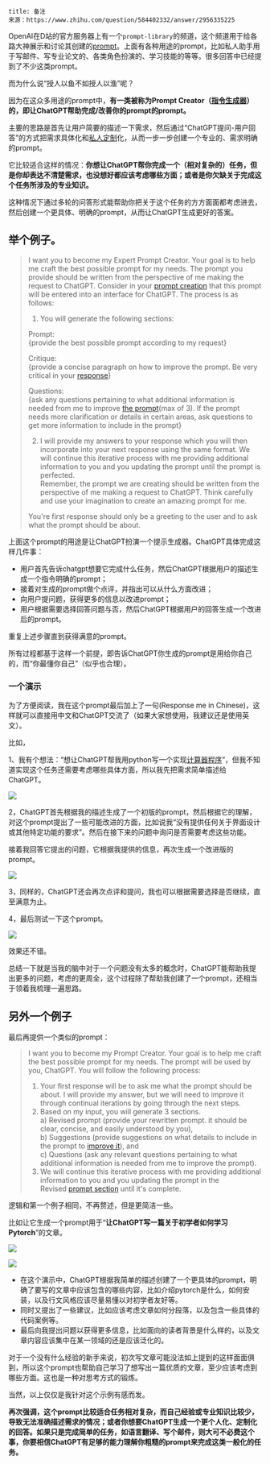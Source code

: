 
```ad-attention
title: 备注
来源：https://www.zhihu.com/question/584402332/answer/2956335225  

```


OpenAI在D站的官方服务器上有一个`prompt-library`的频道，这个频道用于给各路大神展示和讨论其创建的[prompt](https://www.zhihu.com/search?q=prompt&search_source=Entity&hybrid_search_source=Entity&hybrid_search_extra=%7B%22sourceType%22%3A%22answer%22%2C%22sourceId%22%3A2956335225%7D)。上面有各种用途的prompt，比如私人助手用于写邮件、写专业论文的、各类角色扮演的、学习技能的等等。很多回答中已经提到了不少这类prompt。

而为什么说“授人以鱼不如授人以渔”呢？

因为在这众多用途的prompt中，**有一类被称为Prompt Creator（[指令生成器](https://www.zhihu.com/search?q=%E6%8C%87%E4%BB%A4%E7%94%9F%E6%88%90%E5%99%A8&search_source=Entity&hybrid_search_source=Entity&hybrid_search_extra=%7B%22sourceType%22%3A%22answer%22%2C%22sourceId%22%3A2956335225%7D)）的，即让ChatGPT帮助完成/改善你的prompt的prompt。**

主要的思路是首先让用户简要的描述一下需求，然后通过“ChatGPT提问-用户回答”的方式把需求具体化和[私人定制](https://www.zhihu.com/search?q=%E7%A7%81%E4%BA%BA%E5%AE%9A%E5%88%B6&search_source=Entity&hybrid_search_source=Entity&hybrid_search_extra=%7B%22sourceType%22%3A%22answer%22%2C%22sourceId%22%3A2956335225%7D)化，从而一步一步创建一个专业的、需求明确的prompt。

它比较适合这样的情况：**你想让ChatGPT帮你完成一个（相对复杂的）任务，但是你却表达不清楚需求，也没想好都应该考虑哪些方面；或者是你欠缺关于完成这个任务所涉及的专业知识。**

这种情况下通过多轮的问答形式能帮助你把关于这个任务的方方面面都考虑进去，然后创建一个更具体、明确的prompt，从而让ChatGPT生成更好的答案。

## 举个例子。

> I want you to become my Expert Prompt Creator. Your goal is to help me craft the best possible prompt for my needs. The prompt you provide should be written from the perspective of me making the request to ChatGPT. Consider in your [prompt creation](https://www.zhihu.com/search?q=prompt%20creation&search_source=Entity&hybrid_search_source=Entity&hybrid_search_extra=%7B%22sourceType%22%3A%22answer%22%2C%22sourceId%22%3A2956335225%7D) that this prompt will be entered into an interface for ChatGPT. The process is as follows:   
> 1. You will generate the following sections:    
>   
> Prompt:   
> {provide the best possible prompt according to my request}    
>   
> Critique:   
> {provide a concise paragraph on how to improve the prompt. Be very critical in your [response](https://www.zhihu.com/search?q=response&search_source=Entity&hybrid_search_source=Entity&hybrid_search_extra=%7B%22sourceType%22%3A%22answer%22%2C%22sourceId%22%3A2956335225%7D)}    
>   
> Questions:   
> {ask any questions pertaining to what additional information is needed from me to improve [the prompt](https://www.zhihu.com/search?q=the%20prompt&search_source=Entity&hybrid_search_source=Entity&hybrid_search_extra=%7B%22sourceType%22%3A%22answer%22%2C%22sourceId%22%3A2956335225%7D)(max of 3). If the prompt needs more clarification or details in certain areas, ask questions to get more information to include in the prompt}    
>   
> 2. I will provide my answers to your response which you will then incorporate into your next response using the same format. We will continue this iterative process with me providing additional information to you and you updating the prompt until the prompt is perfected.    
> Remember, the prompt we are creating should be written from the perspective of me making a request to ChatGPT. Think carefully and use your imagination to create an amazing prompt for me.    
>   
> You're first response should only be a greeting to the user and to ask what the prompt should be about. 

上面这个prompt的用途是让ChatGPT扮演一个提示生成器。ChatGPT具体完成这样几件事：

-   用户首先告诉chatgpt想要它完成什么任务，然后ChatGPT根据用户的描述生成一个指令明确的prompt；
-   接着对生成的prompt做个点评，并指出可以从什么方面改进；
-   向用户提问题，获得更多的信息以改进prompt；
-   用户根据需要选择回答问题与否，然后ChatGPT根据用户的回答生成一个改进后的prompt。

重复上述步骤直到获得满意的prompt。

所有过程都基于这样一个前提，即告诉ChatGPT你生成的prompt是用给你自己的，而“你最懂你自己”（似乎也合理）。

### 一个演示

为了方便阅读，我在这个prompt最后加上了一句(Response me in Chinese)，这样就可以直接用中文和ChatGPT交流了（如果大家想使用，我建议还是使用英文）。

比如，

1、我有个想法：“想让ChatGPT帮我用python写一个实现[计算器程序](https://www.zhihu.com/search?q=%E8%AE%A1%E7%AE%97%E5%99%A8%E7%A8%8B%E5%BA%8F&search_source=Entity&hybrid_search_source=Entity&hybrid_search_extra=%7B%22sourceType%22%3A%22answer%22%2C%22sourceId%22%3A2956335225%7D)”，但我不知道实现这个任务还需要考虑哪些具体方面，所以我先把需求简单描述给ChatGPT。

![](f736cc820ecd2b2b51d91b5d77d9576e_MD5.webp)

2，ChatGPT首先根据我的描述生成了一个初版的prompt，然后根据它的理解，对这个prompt提出了一些可能改进的方面，比如说我“没有提供任何关于界面设计或其他特定功能的要求”。然后在接下来的问题中询问是否需要考虑这些功能。

接着我回答它提出的问题，它根据我提供的信息，再次生成一个改进版的prompt。

![](f3d0cc25fe259b2065bc5ceae2a08486_MD5.webp)

3，同样的，ChatGPT还会再次点评和提问，我也可以根据需要选择是否继续，直至满意为止。

4，最后测试一下这个prompt。

![](683b95c08dcd203fdd48df2765f87bfd_MD5.webp)

效果还不错。

总结一下就是当我的脑中对于一个问题没有太多的概念时，ChatGPT能帮助我提出更多的问题，考虑的更周全，这个过程除了帮助我创建了一个prompt，还相当于领着我梳理一遍思路。

## 另外一个例子

最后再提供一个类似的prompt：

> I want you to become my Prompt Creator. Your goal is to help me craft the best possible prompt for my needs. The prompt will be used by you, ChatGPT. You will follow the following process:    
> 1. Your first response will be to ask me what the prompt should be about. I will provide my answer, but we will need to improve it through continual iterations by going through the next steps.    
> 2. Based on my input, you will generate 3 sections.    
> a) Revised prompt (provide your rewritten prompt. it should be clear, concise, and easily understood by you),    
> b) Suggestions (provide suggestions on what details to include in the prompt to [improve it](https://www.zhihu.com/search?q=improve%20it&search_source=Entity&hybrid_search_source=Entity&hybrid_search_extra=%7B%22sourceType%22%3A%22answer%22%2C%22sourceId%22%3A2956335225%7D)), and    
> c) Questions (ask any relevant questions pertaining to what additional information is needed from me to improve the prompt).   
> 3. We will continue this iterative process with me providing additional information to you and you updating the prompt in the Revised [prompt section](https://www.zhihu.com/search?q=prompt%20section&search_source=Entity&hybrid_search_source=Entity&hybrid_search_extra=%7B%22sourceType%22%3A%22answer%22%2C%22sourceId%22%3A2956335225%7D) until it's complete.

逻辑和第一个例子相同，不再赘述，但是更简洁一些。

比如让它生成一个prompt用于“**让ChatGPT写一篇关于初学者如何学习Pytorch**”的文章。

![](65add10ca61f49c9cf864f8ec7ce99e9_MD5.webp)

  

![](c7e2b2cadac3c821cf139323278f5b8a_MD5.webp)

-   在这个演示中，ChatGPT根据我简单的描述创建了一个更具体的prompt，明确了要写的文章中应该包含的哪些内容，比如介绍pytorch是什么，如何安装，以及行文风格应该尽量易懂以对初学者友好等。
-   同时又提出了一些建议，比如应该考虑文章如何分段落，以及包含一些具体的代码案例等。
-   最后向我提出问题以获得更多信息，比如面向的读者背景是什么样的，以及文章内容应该集中在某一领域的还是应该泛化的。

对于一个没有什么经验的新手来说，初次写文章可能没法如上提到的这样面面俱到，所以这个prompt也帮助自己学习了想写出一篇优质的文章，至少应该考虑到哪些方面。这也是一种对思考方式的锻炼。

当然，以上仅仅是我针对这个示例有感而发。

  

**再次强调，这个prompt比较适合任务相对复杂，而自己经验或专业知识比较少，导致无法准确描述需求的情况；或者你想要ChatGPT生成一个更个人化、定制化的回答。如果只是完成简单的任务，如语言翻译、写个邮件，则大可不必费这个事，你要相信ChatGPT有足够的能力理解你粗糙的prompt来完成这类一般化的任务。**